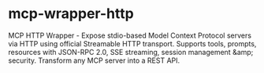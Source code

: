 # mcp-wrapper-http
MCP HTTP Wrapper - Expose stdio-based Model Context Protocol servers via HTTP using official Streamable HTTP   transport. Supports tools, prompts, resources with JSON-RPC 2.0, SSE streaming, session management &amp;amp; security.   Transform any MCP server into a REST API.
